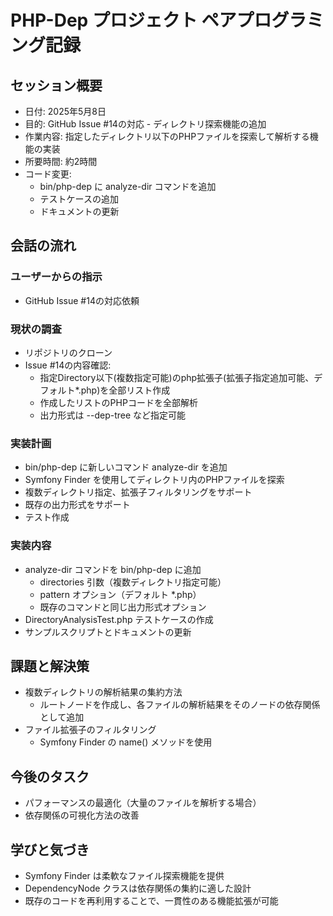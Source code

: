# PHP-Dep プロジェクト ペアプログラミング記録

## セッション概要
- 日付: 2025年5月8日
- 目的: GitHub Issue #14の対応 - ディレクトリ探索機能の追加
- 作業内容: 指定したディレクトリ以下のPHPファイルを探索して解析する機能の実装
- 所要時間: 約2時間
- コード変更: 
  - bin/php-dep に analyze-dir コマンドを追加
  - テストケースの追加
  - ドキュメントの更新

## 会話の流れ

### ユーザーからの指示
- GitHub Issue #14の対応依頼

### 現状の調査
- リポジトリのクローン
- Issue #14の内容確認:
  - 指定Directory以下(複数指定可能)のphp拡張子(拡張子指定追加可能、デフォルト*.php)を全部リスト作成
  - 作成したリストのPHPコードを全部解析
  - 出力形式は --dep-tree など指定可能

### 実装計画
- bin/php-dep に新しいコマンド analyze-dir を追加
- Symfony Finder を使用してディレクトリ内のPHPファイルを探索
- 複数ディレクトリ指定、拡張子フィルタリングをサポート
- 既存の出力形式をサポート
- テスト作成

### 実装内容
- analyze-dir コマンドを bin/php-dep に追加
  - directories 引数（複数ディレクトリ指定可能）
  - pattern オプション（デフォルト *.php）
  - 既存のコマンドと同じ出力形式オプション
- DirectoryAnalysisTest.php テストケースの作成
- サンプルスクリプトとドキュメントの更新

## 課題と解決策
- 複数ディレクトリの解析結果の集約方法
  - ルートノードを作成し、各ファイルの解析結果をそのノードの依存関係として追加
- ファイル拡張子のフィルタリング
  - Symfony Finder の name() メソッドを使用

## 今後のタスク
- パフォーマンスの最適化（大量のファイルを解析する場合）
- 依存関係の可視化方法の改善

## 学びと気づき
- Symfony Finder は柔軟なファイル探索機能を提供
- DependencyNode クラスは依存関係の集約に適した設計
- 既存のコードを再利用することで、一貫性のある機能拡張が可能
